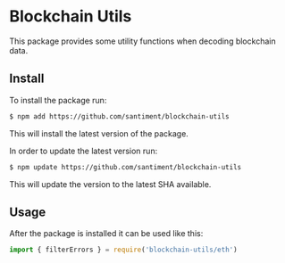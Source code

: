 # Blockchain Utils

This package provides some utility functions when decoding blockchain data.

## Install

To install the package run:

```bash
$ npm add https://github.com/santiment/blockchain-utils
```

This will install the latest version of the package.

In order to update the latest version run:

```bash
$ npm update https://github.com/santiment/blockchain-utils
```

This will update the version to the latest SHA available.

## Usage

After the package is installed it can be used like this:

```js
import { filterErrors } = require('blockchain-utils/eth')
```